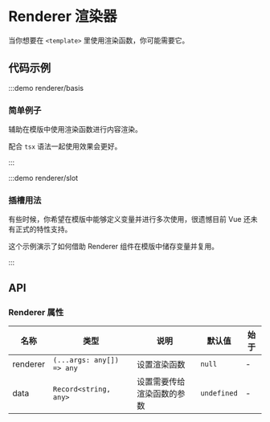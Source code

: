 # Renderer 渲染器

当你想要在 `<template>` 里使用渲染函数，你可能需要它。

## 代码示例

:::demo renderer/basis

### 简单例子

辅助在模版中使用渲染函数进行内容渲染。

配合 `tsx` 语法一起使用效果会更好。

:::

:::demo renderer/slot

### 插槽用法

有些时候，你希望在模版中能够定义变量并进行多次使用，很遗憾目前 Vue 还未有正式的特性支持。

这个示例演示了如何借助 Renderer 组件在模版中储存变量并复用。

:::

## API

### Renderer 属性

| 名称     | 类型                      | 说明                       | 默认值      | 始于 |
| -------- | ------------------------- | -------------------------- | ----------- | ---- |
| renderer | `(...args: any[]) => any` | 设置渲染函数               | `null`      | -    |
| data     | `Record<string, any>`     | 设置需要传给渲染函数的参数 | `undefined` | -    |
